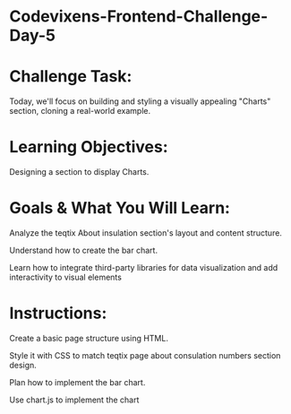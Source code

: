 # Codevixens-Frontend-Challenge-Day-5
# Challenge Task: 
Today, we'll focus on building and styling a visually appealing "Charts" section, cloning a real-world example.

# Learning Objectives: 

Designing a section to display Charts.

# Goals & What You Will Learn:
Analyze the teqtix About insulation section's layout and content structure.

Understand how to create the bar chart.

Learn how to integrate third-party libraries for data visualization and add interactivity to visual elements

# Instructions:
Create a basic page structure using HTML.

Style it  with CSS to match teqtix  page about consulation numbers section design.

Plan how to implement the bar chart.

Use chart.js to implement the chart